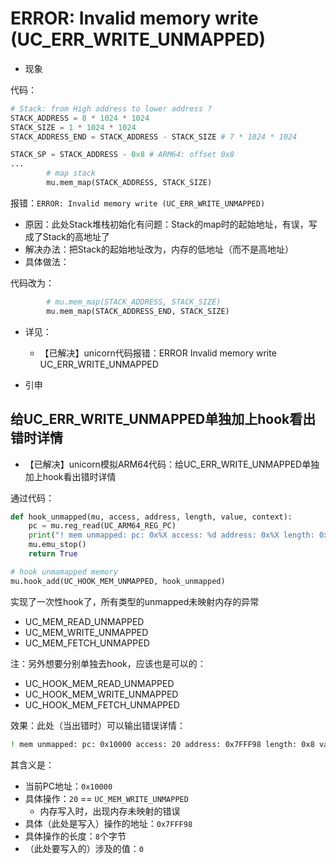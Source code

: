 # ERROR: Invalid memory write (UC_ERR_WRITE_UNMAPPED)

* 现象

代码：

```py
# Stack: from High address to lower address ?
STACK_ADDRESS = 8 * 1024 * 1024
STACK_SIZE = 1 * 1024 * 1024
STACK_ADDRESS_END = STACK_ADDRESS - STACK_SIZE # 7 * 1024 * 1024

STACK_SP = STACK_ADDRESS - 0x8 # ARM64: offset 0x8
...
        # map stack
        mu.mem_map(STACK_ADDRESS, STACK_SIZE)
```

报错：`ERROR: Invalid memory write (UC_ERR_WRITE_UNMAPPED)`

* 原因：此处Stack堆栈初始化有问题：Stack的map时的起始地址，有误，写成了Stack的高地址了
* 解决办法：把Stack的起始地址改为，内存的低地址（而不是高地址）
* 具体做法：

代码改为：

```py
        # mu.mem_map(STACK_ADDRESS, STACK_SIZE)
        mu.mem_map(STACK_ADDRESS_END, STACK_SIZE)
```

* 详见：
  * 【已解决】unicorn代码报错：ERROR Invalid memory write UC_ERR_WRITE_UNMAPPED

* 引申

## 给UC_ERR_WRITE_UNMAPPED单独加上hook看出错时详情

* 【已解决】unicorn模拟ARM64代码：给UC_ERR_WRITE_UNMAPPED单独加上hook看出错时详情

通过代码：

```py
def hook_unmapped(mu, access, address, length, value, context):
    pc = mu.reg_read(UC_ARM64_REG_PC)
    print("! mem unmapped: pc: 0x%X access: %d address: 0x%X length: 0x%x value: 0x%X" % (pc, access, address, length, value))
    mu.emu_stop()
    return True

# hook unmamapped memory
mu.hook_add(UC_HOOK_MEM_UNMAPPED, hook_unmapped)
```

实现了一次性hook了，所有类型的unmapped未映射内存的异常

* UC_MEM_READ_UNMAPPED
* UC_MEM_WRITE_UNMAPPED
* UC_MEM_FETCH_UNMAPPED

注：另外想要分别单独去hook，应该也是可以的：

* UC_HOOK_MEM_READ_UNMAPPED
* UC_HOOK_MEM_WRITE_UNMAPPED
* UC_HOOK_MEM_FETCH_UNMAPPED

效果：此处（当出错时）可以输出错误详情：

```bash
! mem unmapped: pc: 0x10000 access: 20 address: 0x7FFF98 length: 0x8 value: 0x0
```

其含义是：

* 当前PC地址：`0x10000`
* 具体操作：`20` == `UC_MEM_WRITE_UNMAPPED`
    * 内存写入时，出现内存未映射的错误
* 具体（此处是写入）操作的地址：`0x7FFF98`
* 具体操作的长度：`8`个字节
* （此处要写入的）涉及的值：`0`
